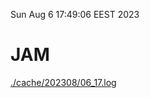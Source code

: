 Sun Aug  6 17:49:06 EEST 2023
# JAM
<a href='./cache/202308/06_17.log'>./cache/202308/06_17.log</a>
